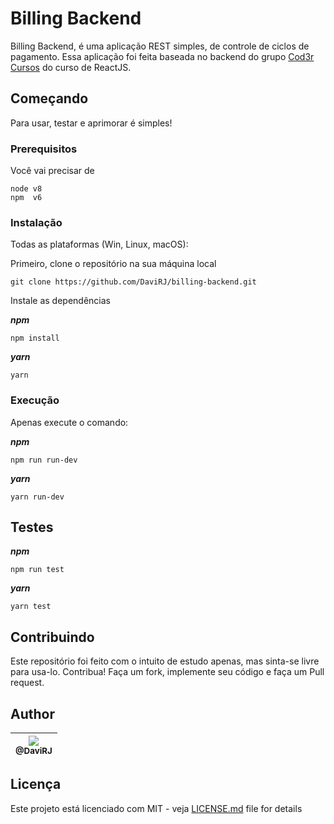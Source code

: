 
# Billing Backend

Billing Backend, é uma aplicação REST simples, de controle de ciclos de pagamento. Essa aplicação foi feita baseada no backend do grupo [Cod3r Cursos](https://www.youtube.com/channel/UCcMcmtNSSQECjKsJA1XH5MQ) do curso de ReactJS.

## Começando

Para usar, testar e aprimorar é simples!

### Prerequisitos

Você vai precisar de

```
node v8
npm  v6
```

### Instalação

Todas as plataformas (Win, Linux, macOS):

Primeiro, clone o repositório na sua máquina local
```
git clone https://github.com/DaviRJ/billing-backend.git
```

Instale as dependências

***npm***
```
npm install
```
***yarn***
```
yarn
```

### Execução

Apenas execute o comando:

***npm***
```
npm run run-dev
```
***yarn***
```
yarn run-dev
```


## Testes

***npm***
```
npm run test
```
***yarn***
```
yarn test
```

## Contribuindo

Este repositório foi feito com o intuito de estudo apenas, mas sinta-se livre para usa-lo. Contribua! Faça um fork, implemente seu código e faça um Pull request.

## Author
[<img src="https://avatars0.githubusercontent.com/u/28058907?s=115&v=3"><br><sub>@DaviRJ</sub>](https://github.com/DaviRJ) |
| :---: |

## Licença

Este projeto está licenciado com MIT - veja [LICENSE.md](LICENSE.md) file for details
